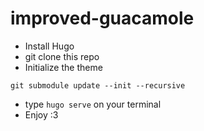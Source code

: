 # improved-guacamole

- Install Hugo
- git clone this repo
- Initialize the theme 
```
git submodule update --init --recursive
```
- type `hugo serve` on your terminal
- Enjoy :3 
